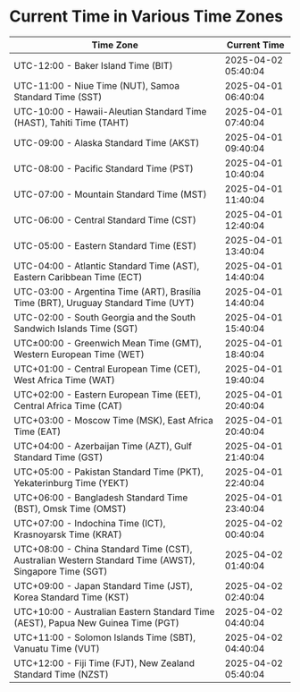 # Current Time in Various Time Zones

| Time Zone | Current Time |
|-----------|--------------|
| UTC-12:00 - Baker Island Time (BIT) | 2025-04-02 05:40:04 |
| UTC-11:00 - Niue Time (NUT), Samoa Standard Time (SST) | 2025-04-01 06:40:04 |
| UTC-10:00 - Hawaii-Aleutian Standard Time (HAST), Tahiti Time (TAHT) | 2025-04-01 07:40:04 |
| UTC-09:00 - Alaska Standard Time (AKST) | 2025-04-01 09:40:04 |
| UTC-08:00 - Pacific Standard Time (PST) | 2025-04-01 10:40:04 |
| UTC-07:00 - Mountain Standard Time (MST) | 2025-04-01 11:40:04 |
| UTC-06:00 - Central Standard Time (CST) | 2025-04-01 12:40:04 |
| UTC-05:00 - Eastern Standard Time (EST) | 2025-04-01 13:40:04 |
| UTC-04:00 - Atlantic Standard Time (AST), Eastern Caribbean Time (ECT) | 2025-04-01 14:40:04 |
| UTC-03:00 - Argentina Time (ART), Brasília Time (BRT), Uruguay Standard Time (UYT) | 2025-04-01 14:40:04 |
| UTC-02:00 - South Georgia and the South Sandwich Islands Time (SGT) | 2025-04-01 15:40:04 |
| UTC±00:00 - Greenwich Mean Time (GMT), Western European Time (WET) | 2025-04-01 18:40:04 |
| UTC+01:00 - Central European Time (CET), West Africa Time (WAT) | 2025-04-01 19:40:04 |
| UTC+02:00 - Eastern European Time (EET), Central Africa Time (CAT) | 2025-04-01 20:40:04 |
| UTC+03:00 - Moscow Time (MSK), East Africa Time (EAT) | 2025-04-01 20:40:04 |
| UTC+04:00 - Azerbaijan Time (AZT), Gulf Standard Time (GST) | 2025-04-01 21:40:04 |
| UTC+05:00 - Pakistan Standard Time (PKT), Yekaterinburg Time (YEKT) | 2025-04-01 22:40:04 |
| UTC+06:00 - Bangladesh Standard Time (BST), Omsk Time (OMST) | 2025-04-01 23:40:04 |
| UTC+07:00 - Indochina Time (ICT), Krasnoyarsk Time (KRAT) | 2025-04-02 00:40:04 |
| UTC+08:00 - China Standard Time (CST), Australian Western Standard Time (AWST), Singapore Time (SGT) | 2025-04-02 01:40:04 |
| UTC+09:00 - Japan Standard Time (JST), Korea Standard Time (KST) | 2025-04-02 02:40:04 |
| UTC+10:00 - Australian Eastern Standard Time (AEST), Papua New Guinea Time (PGT) | 2025-04-02 04:40:04 |
| UTC+11:00 - Solomon Islands Time (SBT), Vanuatu Time (VUT) | 2025-04-02 04:40:04 |
| UTC+12:00 - Fiji Time (FJT), New Zealand Standard Time (NZST) | 2025-04-02 05:40:04 |
